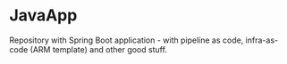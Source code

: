 # JavaApp

Repository with Spring Boot application - with pipeline as code, infra-as-code (ARM template) and other good stuff.
